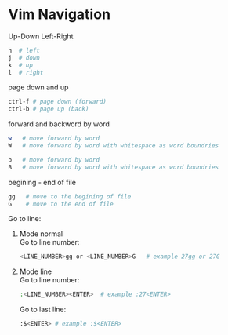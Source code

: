 # Vim Navigation

Up-Down Left-Right
``` bash 
h  # left
j  # down
k  # up
l  # right
```

page down and up
``` bash
ctrl-f # page down (forward)
ctrl-b # page up (back)
```

forward and backword by word
``` bash 
w   # move forward by word
W   # move forward by word with whitespace as word boundries

b   # move forward by word
B   # move forward by word with whitespace as word boundries
```

begining - end of file
``` bash
gg   # move to the begining of file
G    # move to the end of file
```

Go to line:
1. Mode normal <br/>
    Go to line number:

    ``` bash
    <LINE_NUMBER>gg or <LINE_NUMBER>G   # example 27gg or 27G
    ```
2. Mode line <br/>
    Go to line number:
    ``` bash
    :<LINE_NUMBER><ENTER>  # example :27<ENTER>
    ```
    Go to last line:
    ``` bash
    :$<ENTER> # example :$<ENTER>
    ```
